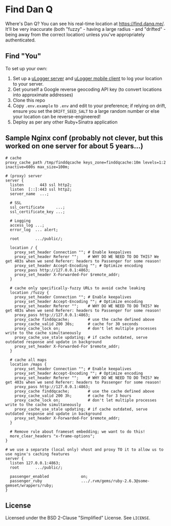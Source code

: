 # Find Dan Q

Where's Dan Q? You can see his real-time location at https://find.danq.me/. It'll be very inaccurate
(both "fuzzy" - having a large radius - and "drifted" - being away from the correct location) unless you've
appropriately authenticated.

## Find "You"

To set up your own:

1. Set up a [uLogger server](https://github.com/bfabiszewski/ulogger-server) and [uLogger mobile client](https://github.com/bfabiszewski/ulogger-android) to log your location to your server.
2. Get yourself a Google reverse geocoding API key (to convert locations into approximate addresses)
3. Clone this repo
4. Copy `.env.example` to `.env` and edit to your preference; if relying on drift, ensure you set the `DRIFT_SEED_SALT` to a large random number or else your location can be reverse-engineered!
5. Deploy as per any other Ruby+Sinatra application

## Sample Nginx conf (probably not clever, but this worked on one server for about 5 years...)

```nginx
# cache
proxy_cache_path /tmp/finddqcache keys_zone=finddqcache:10m levels=1:2 inactive=600s max_size=100m;

# (proxy) server
server {
  listen       443 ssl http2;
  listen  [::]:443 ssl http2;
  server_name  ...;

  # SSL
  ssl_certificate     ...;
  ssl_certificate_key ...;

  # Logging
  access_log ...;
  error_log  ... alert;

  root       .../public/;

  location / {
    proxy_set_header Connection ""; # Enable keepalives
    proxy_set_header Referer "";    # WHY DO WE NEED TO DO THIS? We get 403s when we send Referer: headers to Passenger for some reason!
    proxy_set_header Accept-Encoding ""; # Optimize encoding
    proxy_pass http://127.0.0.1:4863;
    proxy_set_header X-Forwarded-For $remote_addr;
  }

  # cache only specifically-fuzzy URLs to avoid cache leaking
  location /fuzzy {
    proxy_set_header Connection ""; # Enable keepalives
    proxy_set_header Accept-Encoding ""; # Optimize encoding
    proxy_set_header Referer "";    # WHY DO WE NEED TO DO THIS? We get 403s when we send Referer: headers to Passenger for some reason!
    proxy_pass http://127.0.0.1:4863;
    proxy_cache finddqcache;        # use the cache defined above
    proxy_cache_valid 200 30s;      # cache for 30 seconds
    proxy_cache_lock on;            # don't let multiple processes write to the cache simultaneously
    proxy_cache_use_stale updating; # if cache outdated, serve outdated response and update in background
    proxy_set_header X-Forwarded-For $remote_addr;
  }

  # cache all maps
  location /maps {
    proxy_set_header Connection ""; # Enable keepalives
    proxy_set_header Accept-Encoding ""; # Optimize encoding
    proxy_set_header Referer "";    # WHY DO WE NEED TO DO THIS? We get 403s when we send Referer: headers to Passenger for some reason!
    proxy_pass http://127.0.0.1:4863;
    proxy_cache finddqcache;        # use the cache defined above
    proxy_cache_valid 200 3h;       # cache for 3 hours
    proxy_cache_lock on;            # don't let multiple processes write to the cache simultaneously
    proxy_cache_use_stale updating; # if cache outdated, serve outdated response and update in background
    proxy_set_header X-Forwarded-For $remote_addr;
  }

  # Remove rule about frameset embedding; we want to do this!
  more_clear_headers "x-frame-options";
}

# we use a separate (local only) vhost and proxy TO it to allow us to use nginx's caching features
server {
  listen 127.0.0.1:4863;
  root       .../public/;

  passenger_enabled              on;
  passenger_ruby                 .../.rvm/gems/ruby-2.6.3@some-gemset/wrappers/ruby;
}
```

## License

Licensed under the BSD 2-Clause "Simplified" License. See `LICENSE`.

